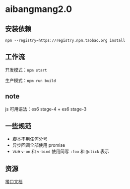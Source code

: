 # aibangmang2.0

## 安装依赖

`npm --registry=https://registry.npm.taobao.org install`

## 工作流

开发模式：`npm start`

生产模式：`npm run build`

## note

js 可用语法：es6 stage-4 + es6 stage-3

## 一些规范

* 脚本不用任何分号
* 异步回调全部使用 promise
* vue `v-on` 和 `v-bind` 使用简写 `:foo` 和 `@click` 表示

## 资源

[接口文档](https://coding.net/s/0ec713c7-7844-43b9-a3c7-9e342511fb0c)

